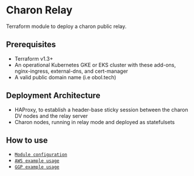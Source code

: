 # Charon Relay
Terraform module to deploy a charon public relay.

## Prerequisites
- Terraform v1.3+
- An operational Kubernetes GKE or EKS cluster with these add-ons, nginx-ingress, external-dns, and cert-manager
- A valid public domain name (i.e obol.tech)

## Deployment Architecture
- HAProxy, to establish a header-base sticky session between the charon DV nodes and the relay server
- Charon nodes, running in relay mode and deployed as statefulsets

## How to use
- [`Module configuration`](MODULE.md)
- [`AWS example usage`](examples/aws/main.tf)
- [`GGP example usage`](examples/gcp/main.tf)
